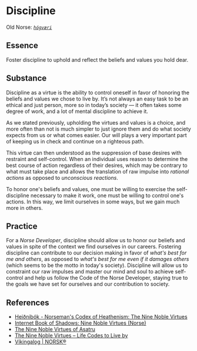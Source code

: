 # Discipline

Old Norse: _[`hógværi`][ref-old-norse]_

## Essence

Foster discipline to uphold and reflect the beliefs and values you hold dear.

## Substance

Discipline as a virtue is the ability to control oneself in favor of honoring the beliefs and values we chose to live by. It’s not always an easy task to be an ethical and just person, more so in today’s society — it often takes some degree of work, and a lot of mental discipline to achieve it.

As we stated previously, upholding the virtues and values is a choice, and more often than not is much simpler to just ignore them and do what society expects from us or what comes easier. Our will plays a very important part of keeping us in check and continue on a righteous path.

This virtue can then understood as the suppression of base desires with restraint and self-control. When an individual uses reason to determine the best course of action regardless of their desires, which may be contrary to what must take place and allows the translation of raw impulse into _rational actions_ as opposed to _unconscious reactions_.

To honor one's beliefs and values, one must be willing to exercise the self-discipline necessary to make it work, one must be willing to control one's actions. In this way, we limit ourselves in some ways, but we gain much more in others.

## Practice

For a _Norse Developer_, discipline should allow us to honor our beliefs and values in spite of the context we find ourselves in our careers. Fostering discipline can contribute to our decision making in favor of _what's best for me and others_, as opposed to _what's best for me even if it damages others_ (which seems to be the motto in today's society). Discipline will allow us to 
constraint our raw impulses and master our mind and soul to achieve self-control and help us follow the Code of the Norse Developer, staying true to the goals we have set for ourselves and our contribution to society.

## References

- [Heiðnibók - Norseman's Codex of Heathenism: The Nine Noble Virtues][ref-heidnibok]
- [Internet Book of Shadows: Nine Noble Virtues (Norse)][ref-sacred-texts]
- [The Nine Noble Virtues of Asatru][ref-learnreligions]
- [The Nine Noble Virtues – Life Codes to Live by][ref-spangenhelm]
- [Víkingalǫg | NORSK®][ref-norskk]

[ref-heidnibok]: http://heidnibok.blogspot.com/2013/04/the-nine-noble-virtues.html
[ref-learnreligions]: https://www.learnreligions.com/noble-virtues-of-asatru-2561539
[ref-norskk]: https://norskk.com/code
[ref-old-norse]: http://ydalir.ca/norsedictionary/norsedictionaryh/
[ref-sacred-texts]: https://www.sacred-texts.com/bos/bos653.htm
[ref-spangenhelm]: https://spangenhelm.com/nine-noble-virtues/
